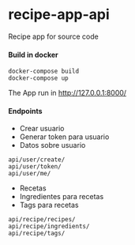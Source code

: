 # recipe-app-api
Recipe app for source code

#### Build in docker
```
docker-compose build
docker-compose up
```

The App run in http://127.0.0.1:8000/

#### Endpoints
- Crear usuario
- Generar token para usuario
- Datos sobre usuario

```
api/user/create/ 
api/user/token/
api/user/me/
```

- Recetas
- Ingredientes para recetas
- Tags para recetas

```
api/recipe/recipes/
api/recipe/ingredients/
api/recipe/tags/
```